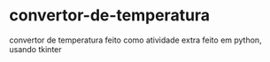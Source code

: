 # convertor-de-temperatura
convertor de temperatura feito como atividade extra
feito em python, usando tkinter
